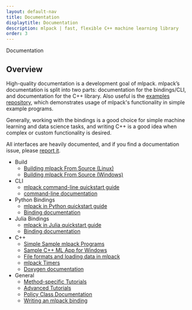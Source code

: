 ```yaml
---
layout: default-nav
title: Documentation
displaytitle: Documentation
description: mlpack | fast, flexible C++ machine learning library
order: 3
---
```

<div class="page-title-header">Documentation</div>

## Overview

High-quality documentation is a development goal of mlpack. mlpack’s
documentation is split into two parts: documentation for the bindings/CLI, and
documentation for the C++ library.  Also useful is the [examples
repository](https://github.com/mlpack/examples/), which demonstrates usage of
mlpack's functionality in simple example programs.

Generally, working with the bindings is a good choice for simple machine
learning and data science tasks, and writing C++ is a good idea when complex or
custom functionality is desired.

All interfaces are heavily documented, and if you find a documentation issue,
please <a
href="https://github.com/mlpack/mlpack/issues/new?assignees=&labels=t%3A+bug+report%2C+c%3A+documentation%2C+s%3A+unanswered&template=1-documentation.md&title=">report
it</a>.

 * Build
	* [Building mlpack From Source (Linux)](doc/mlpack-3.3.1/doxygen/build.html)
	* [Building mlpack From Source (Windows)](doc/mlpack-3.3.1/doxygen/build_windows.html)
 * CLI
	* [mlpack command-line quickstart guide](doc/mlpack-3.3.1/doxygen/cli_quickstart.html)
	* [command-line documentation](doc/mlpack-3.3.1/cli_documentation.html)
 * Python Bindings
	* [mlpack in Python quickstart guide](doc/mlpack-3.3.1/doxygen/python_quickstart.html)
	* [Binding documentation](doc/mlpack-3.3.1/python_documentation.html)	
 * Julia Bindings
	* [mlpack in Julia quickstart guide](doc/mlpack-3.3.1/doxygen/julia_quickstart.html)
	* [Binding documentation](doc/mlpack-3.3.1/julia_documentation.html)	
 * C++
	* [Simple Sample mlpack Programs](doc/mlpack-3.3.1/doxygen/sample.html)
	* [Sample C++ ML App for Windows](doc/mlpack-3.3.1/doxygen/sample_ml_app.html)
	* [File formats and loading data in mlpack](doc/mlpack-3.3.1/doxygen/formatdoc.html)
	* [mlpack Timers](doc/mlpack-3.3.1/doxygen/timer.html)
	* [Doxygen documentation](doc/mlpack-3.3.1/doxygen/index.html)
 * General
	* [Method-specific Tutorials](doc/mlpack-3.3.1/cli_documentation.html#method-specific-tutorials)
	* [Advanced Tutorials](doc/mlpack-3.3.1/cli_documentation.html#advanced-tutorials)
	* [Policy Class Documentation](doc/mlpack-3.3.1/cli_documentation.html#policy-class-documentation)
	* [Writing an mlpack binding](doc/mlpack-3.3.1/doxygen/iodoc.html)
 
 
